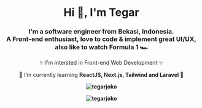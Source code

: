 <h1 align="center">Hi 👋, I'm Tegar</h1>
<h3 align="center">I'm a software engineer from Bekasi, Indonesia.<br>
A Front-end enthusiast, love to code & implement great UI/UX,
also like to watch Formula 1 🏎</h3>


<p align="center" width="100%">✨ I'm intersted in Front-end Web Development ✨</p>
<p align="center" width="100%">🌱 I’m currently learning <b>ReactJS, Next.js, Tailwind and Laravel<b> 🌱</p>
<p align="center" width="100%">
<img align="center" src="https://github-readme-stats.vercel.app/api/top-langs?username=tegarjoko&count_private=true&show_icons=true&locale=en&layout=compact&theme=dark#gh-dark-mode-only" alt="tegarjoko"/>
</p>
<p align="center" width="100%">
<img align="center" src="https://github-readme-stats.vercel.app/api?username=tegarjoko&show_icons=true&locale=en&theme=dark#gh-dark-mode-only" alt="tegarjoko" />
</p>
